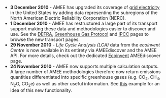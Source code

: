   - **3 December 2010** - AMEE has upgraded its coverage of [grid
    electricity](US_Subregion_Electricity) in the United States by
    adding data representing the subregions of the North American
    Electric Reliability Corporation (NERC).
  - **1 December 2010** - AMEE has restructured a large part of its
    transport support making these data and methodologies easier to
    discover and use. See the [DEFRA](DEFRA_DECC), [Greenhouse Gas
    Protocol](Greenhouse_Gas_Protocol) and [IPCC](IPCC) pages to browse
    the new transport pages.
  - **29 November 2010** - *Life Cycle Analysis (LCA)* data from the
    *ecoinvent Centre* is now available in its entirety via AMEEdiscover
    and the AMEE API. For more details, check out the dedicated
    [Ecoinvent](Ecoinvent_database) AMEEdiscover page.
  - **24 November 2010** - AMEE now supports multiple calculation
    outputs. A large number of AMEE methodologies therefore now return
    emissions quantities differentiated into specific greenhouse gases
    (e.g. CO<sub>2</sub>, CH<sub>4</sub>, N<sub>2</sub>O, CO<sub>2</sub>e) as well as other useful
    information. See
    [this](Passenger_transport_by_Greenhouse_Gas_Protocol) example for
    an idea of this new functionality.
